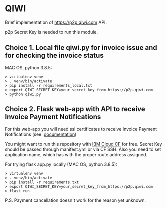 # QIWI
Brief implementation of https://p2p.qiwi.com API.

p2p Secret Key is needed to run this module.


## Choice 1. Local file qiwi.py for invoice issue and for checking the invoice status


MAC OS, python 3.8.5:
```
> virtualenv venv
> . venv/bin/activate
> pip install -r requirements_local.txt
> export QIWI_SECRET_KEY=your_secret_key_from_https://p2p.qiwi.com
> python qiwi.py
```


## Choice 2. Flask web-app with API to receive Invoice Payment Notifications

For this web-app you will need ssl certificates to receive Invoice Payment Notifications (see. [documentation](https://developer.qiwi.com/en/p2p-payments/?php#notification))

You might want to run this repository with [IBM Cloud CF](https://cloud.ibm.com/docs/cloud-foundry?topic=cloud-foundry-getting-started-python) for free.
Secret Key should be passed through manifest.yml or via CF SSH. Also you need to set application name, which has with the proper route address assigned.

For trying flask app.py locally (MAC OS, python 3.8.5):
```
> virtualenv venv
> . venv/bin/activate
> pip install -r requirements.txt
> export QIWI_SECRET_KEY=your_secret_key_from_https://p2p.qiwi.com
> flask run
```

P.S. Payment cancellation doesn't work for the reason yet unknown.

